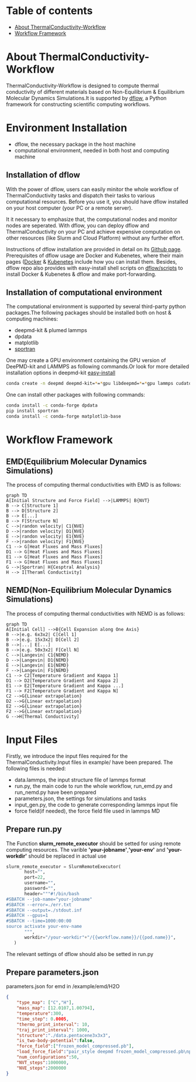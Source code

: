 # Table of contents
- [About ThermalConductivity-Workflow](#ThermalConductivity-Workflow)
- [Workflow Framework](#Workflow-Framework)

# About ThermalConductivity-Workflow
ThermalConductivity-Workflow is designed to compute thermal conductivity of different materials based on Non-Equilibrium &amp; Equilibrium Molecular Dynamics Simulations.It is supported by [dflow](https://github.com/deepmodeling/dflow), a Python framework for constructing scientific computing workflows.

# Environment Installation
* dflow, the necessary package in the host machine
* computational environment, needed in both host and computing machine
## Installation of dflow
With the power of dflow, users can easily minitor the whole workflow of ThermalConductivity tasks and dispatch their tasks to various computational resources. Before you use it, you should have dflow installed on your host computer (your PC or a remote server).

It it necessary to emphasize that, the computational nodes and monitor nodes are seperated. With dflow, you can deploy dflow and ThermalConductivity on your PC and achieve expensive computation on other resources (like Slurm and Cloud Platform) without any further effort.

Instructions of dflow installation are provided in detail on its [Github page](https://github.com/deepmodeling/dflow#Installdflow). Prerequisites of dflow usage are Docker and Kubenetes, where their main pages ([Docker](https://docs.docker.com/engine/install/) &amp; [Kubenetes](https://kubernetes.io/docs/tasks/tools/) include how you can install them. Besides, dflow repo also provides with easy-install shell scripts on [dflow/scripts](https://github.com/deepmodeling/dflow/tree/master/scripts) to install Docker &amp; Kubenetes &amp; dflow and make port-forwarding.

## Installation of computational environment
The computational environment is supported by several third-party python packages.The following packages should be installed  both on host &amp; computing machines:
* deepmd-kit & plumed lammps
* dpdata
* matplotlib
* [sportran](https://sportran.readthedocs.io/en/latest/README.html#installation)

One may create a GPU environment containing the GPU version of DeePMD-kit and LAMMPS as following commands.Or look for more detailed installation options in deepmd-kit [easy-install](https://github.com/deepmodeling/deepmd-kit/blob/master/doc/install/easy-install.md)
```bash
conda create -n deepmd deepmd-kit=*=*gpu libdeepmd=*=*gpu lammps cudatoolkit=11.6 horovod -c https://conda.deepmodeling.com -c defaults
```

One can install other packages with following commands:
```bash
conda install -c conda-forge dpdata
pip install sportran
conda install -c conda-forge matplotlib-base
```
# Workflow Framework
## EMD(Equilibrium Molecular Dynamics Simulations) 
The process of computing thermal conductivities with EMD is as follows:

```mermaid
graph TD
A[Initial Structure and Force Field] -->|LAMMPS| B{NVT}
B --> C[Structure 1]
B --> D[Structure 2]
B --> E[...]
B --> F[Structure N]
C -->|randon velocity| C1{NVE}
D -->|randon velocity| D1{NVE}
E -->|randon velocity| E1{NVE}
F -->|randon velocity| F1{NVE}
C1 --> G[Heat Fluxes and Mass Fluxes]
D1 --> G[Heat Fluxes and Mass Fluxes]
E1 --> G[Heat Fluxes and Mass Fluxes]
F1 --> G[Heat Fluxes and Mass Fluxes]
G -->|Sportran| H{Cesptral Analysis}
H --> I[Theraml Conductivity]
```
## NEMD(Non-Equilibrium Molecular Dynamics Simulations) 
The process of computing thermal conductivities with NEMD is as follows:
```mermaid
graph TD
A[Initial Cell] -->B{Cell Expansion along One Axis}
B -->|e.g. 6x3x2| C[Cell 1]
B -->|e.g. 15x3x2| D[Cell 2]
B -->|...| E[...]
B -->|e.g. 50x3x2| F[Cell N]
C -->|Langevin| C1{NEMD}
D -->|Langevin| D1{NEMD}
E -->|Langevin| E1{NEMD}
F -->|Langevin| F1{NEMD}
C1 --> C2[Temperature Gradient and Kappa 1]
D1 --> D2[Temperature Gradient and Kappa 2]
E1 --> E2[Temperature Gradient and Kappa ...]
F1 --> F2[Temperature Gradient and Kappa N]
C2 -->G{Linear extrapolation}
D2 -->G{Linear extrapolation}
E2 -->G{Linear extrapolation}
F2 -->G{Linear extrapolation}
G -->H[Thermal Conductivity]
```
# Input Files
Firstly, we introduce the input files required for the ThermalConductivity.Input files in example/ have been prepared. 
The following files is needed:
* data.lammps, the input structure file of lammps format
* run.py, the main code to run the whole workflow, run_emd.py and run_nemd.py have been prepared
* parameters.json, the settings for simulations and tasks
* input_gen.py, the code to generate corresponding lammps input file
* force field(if needed), the force field file used in lammps MD

## Prepare run.py
The Function **slurm_remote_executor** should be setted for using remote computing resources. The varible **'your-jobname'**,**'your-env'** and **'your-workdir'** should be replaced in actual use

 ```Python
 slurm_remote_executor = SlurmRemoteExecutor(
        host="",
        port=22,
        username="",
        password="",
        header="""#!/bin/bash
#SBATCH --job-name="your-jobname"
#SBATCH --error=./err.txt
#SBATCH --output=./stdout.inf
#SBATCH --gpus=1
#SBATCH --time=1000:00:00
source activate your-env-name
        """,
        workdir="/your-workdir"+"/{{workflow.name}}/{{pod.name}}",
    )
 ```
 
 The relevant settings of dflow should also be setted in run.py
 
## Prepare parameters.json

parameters.json for emd in /example/emd/H2O 
```Json
{
    "type_map": ["C","H"],
    "mass_map": [12.0107,1.00794],
    "temperature":300,
    "time_step": 0.0005,
    "thermo_print_interval": 10,
    "traj_print_interval": 1000,
    "structure":"./data.pentacene3x3x3",
    "is_two-body-potential":false,
    "force_field":["frozen_model_compressed.pb"],
    "load_force_field":"pair_style deepmd frozen_model_compressed.pb\npair_coeff * *\n",
    "num_configurations":50,
    "NVT_steps":1000000,
    "NVE_steps":2000000
}
```


